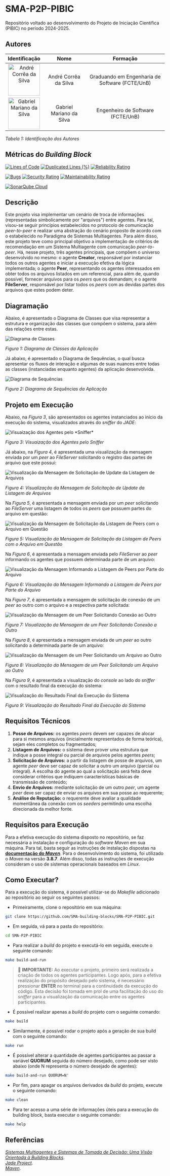 # SMA-P2P-PIBIC

Repositório voltado ao desenvolvimento do Projeto de Iniciação Científica (PIBIC) no período 2024-2025.

## Autores

| **Identificação** | **Nome** | **Formação** |
| :-: | :-: | :-: |
| <img src="https://github.com/dartmol203.png" width=100 height=100 alt="André Corrêa da Silva" class="img-thumbnail image"> | André Corrêa da Silva | Graduando em Engenharia de Software (FCTE/UnB) |
| <img src="https://github.com/gabrielm2q.png" width=100 height=100 alt="Gabriel Mariano da Silva" class="img-thumbnail image"> | Gabriel Mariano da Silva | Engenheiro de Software (FCTE/UnB) |

*Tabela 1: Identificação dos Autores*

## Métricas do *Building Block*

[![Lines of Code](https://sonarcloud.io/api/project_badges/measure?project=sma-p2p-pibic-andre-gabriel_p2p-recommendation&metric=ncloc)](https://sonarcloud.io/summary/new_code?id=sma-p2p-pibic-andre-gabriel_p2p-recommendation)
[![Duplicated Lines (%)](https://sonarcloud.io/api/project_badges/measure?project=sma-p2p-pibic-andre-gabriel_p2p-recommendation&metric=duplicated_lines_density)](https://sonarcloud.io/summary/new_code?id=sma-p2p-pibic-andre-gabriel_p2p-recommendation)
[![Reliability Rating](https://sonarcloud.io/api/project_badges/measure?project=sma-p2p-pibic-andre-gabriel_p2p-recommendation&metric=reliability_rating)](https://sonarcloud.io/summary/new_code?id=sma-p2p-pibic-andre-gabriel_p2p-recommendation)

[![Bugs](https://sonarcloud.io/api/project_badges/measure?project=sma-p2p-pibic-andre-gabriel_p2p-recommendation&metric=bugs)](https://sonarcloud.io/summary/new_code?id=sma-p2p-pibic-andre-gabriel_p2p-recommendation)
[![Security Rating](https://sonarcloud.io/api/project_badges/measure?project=sma-p2p-pibic-andre-gabriel_p2p-recommendation&metric=security_rating)](https://sonarcloud.io/summary/new_code?id=sma-p2p-pibic-andre-gabriel_p2p-recommendation)
[![Maintainability Rating](https://sonarcloud.io/api/project_badges/measure?project=sma-p2p-pibic-andre-gabriel_p2p-recommendation&metric=sqale_rating)](https://sonarcloud.io/summary/new_code?id=sma-p2p-pibic-andre-gabriel_p2p-recommendation)

[![SonarQube Cloud](https://sonarcloud.io/images/project_badges/sonarcloud-dark.svg)](https://sonarcloud.io/summary/new_code?id=sma-p2p-pibic-andre-gabriel_p2p-recommendation)

## Descrição

Este projeto visa implementar um cenário de troca de informações (representadas simbolicamente por "arquivos") entre agentes. Para tal, visou-se seguir princípios estabelecidos no protocolo de comunicação *peer-to-peer* e realizar uma abstração do cenário proposto de acordo com o estabelecido no Paradigma de Sistemas Multiagentes. Para além disso, este projeto teve como principal objetivo a implementação de critérios de recomendação em um Sistema Multiagente com comunicação *peer-to-peer*. Há, nesse projeto, três agentes principais, que compõem o universo desenvolvido no mesmo: o agente **Creator**, responsável por instanciar todos os outros agentes e iniciar a execução efetiva da lógica implementada; o agente **Peer**, representando os agentes interessados em obter todos os arquivos listados em um referencial, para além de, quando possível, fornecer arquivos para os *peers* que os demandam; e o agente **FileServer**, responsável por listar todos os *peers* com as devidas partes dos arquivos que estes podem deter.

## Diagramação

Abaixo, é apresentado o Diagrama de Classes que visa representar a estrutura e organização das classes que compõem o sistema, para além das relações entre estas.

<img src="assets/diagrama_de_classes.png" alt="Diagrama de Classes">

*Figura 1: Diagrama de Classes da Aplicação*

Já abaixo, é apresentado o Diagrama de Sequências, o qual busca apresentar os fluxos de interação e algumas de suas nuances entre todas as classes (instanciadas enquanto agentes) da aplicação desenvolvida.

<img src="assets/diagrama_de_sequencias.png" alt="Diagrama de Sequências">

*Figura 2: Diagrama de Sequências da Aplicação*

## Projeto em Execução

Abaixo, na *Figura 3*, são apresentados os agentes instanciados ao início da execução do sistema, visualizados através do *sniffer* do *JADE*:

<img src="assets/img1.png" alt="Visuaização dos Agentes pelo *Sniffer*">

*Figura 3: Visuaização dos Agentes pelo Sniffer*

Já abaixo, na *Figura 4*, é apresentada uma visualização da mensagem enviada por um *peer* ao *FileServer* solicitando o registro das partes de arquivo que este possui:

<img src="assets/img2.png" alt="Visualização da Mensagem de Solicitação de Update da Listagem de Arquivos">

*Figura 4: Visualização da Mensagem de Solicitação de Update da Listagem de Arquivos*

Na *Figura 5*, é apresentada a mensagem enviada por um *peer* solicitando ao *FileServer* uma listagem de todos os *peers* que possuem partes do arquivo em questão:

<img src="assets/img3.png" alt="Visualização da Mensagem de Solicitação da Listagem de Peers com o Arquivo em Questão">

*Figura 5: Visualização da Mensagem de Solicitação da Listagem de Peers com o Arquivo em Questão*

Na *Figura 6*, é apresentada a mensagem enviada pelo *FileServer* ao *peer* informando os agentes que possuem determinada parte de um arquivo:

<img src="assets/img4.png" alt="Visualização da Mensagem Informando a Listagem de Peers por Parte do Arquivo">

*Figura 6: Visualização da Mensagem Informando a Listagem de Peers por Parte do Arquivo*

Na *Figura 7*, é apresentada a mensagem de solicitação de conexão de um *peer* ao outro com o arquivo e a respectiva parte solicitada:

<img src="assets/img5.png" alt="Visualização da Mensagem de um Peer Solicitando Conexão ao Outro">

*Figura 7: Visualização da Mensagem de um Peer Solicitando Conexão a Outro*

Na *Figura 8*, é apresentada a mensagem enviada de um *peer* ao outro solicitando a determinada parte de um arquivo:

<img src="assets/img6.png" alt="Visualização da Mensagem de um Peer Solicitando um Arquivo ao Outro">

*Figura 8: Visualização da Mensagem de um Peer Solicitando um Arquivo ao Outro*

Na *Figura 9*, é apresentada a visualização do *console* ao lado do *sniffer* com o resultado final da execução do sistema:

<img src="assets/img7.png" alt="Visualização do Resultado Final da Execução do Sistema">

*Figura 9: Visualização do Resultado Final da Execução do Sistema*

## Requisitos Técnicos

1. **Posse de Arquivos:** os agentes *peers* devem ser capazes de alocar para si mesmos arquivos (inicialmente representados de forma teórica), sejam eles completos ou fragmentados;
2. **Listagem de Arquivos:** o sistema deve prover uma estrutura que indique a posse integral ou parcial de arquivos pelos agentes *peers*;
3. **Solicitação de Arquivos:** a partir da listagem de posse de arquivos, um agente *peer* deve ser capaz de solicitar a outro um arquivo (parcial ou integral). A escolha do agente ao qual a solicitação será feita deve considerar critérios que indiquem características básicas de transmissão de conteúdo;
4. **Envio de Arquivos:** mediante solicitação de um outro *peer*, um agente *peer* deve ser capaz de enviar os arquivos em sua posse ao requerente;
5. **Análise de Reputação:** o requerente deve avaliar a qualidade momentânea da conexão com os *seeders* permitindo uma escolha direcionada da melhor fonte.

## Requisitos para Execução

Para a efetiva execução do sistema disposto no repositório, se faz necessária a instalação e configuração do *software* *Maven* em sua máquina. Para tal, basta seguir as instruções de instalação dispostas na [**documentação do *Maven***](https://maven.apache.org/install.html). Para o desenvolvimento do sistema, foi utilizado o *Maven* na versão **3.8.7**. Além disso, todas as instruções de execução consideram o uso de sistemas operacionais baseados em *Linux*.

## Como Executar?

Para a execução do sistema, é possível utilizar-se do *Makefile* adicionado ao repositório ao seguir os seguintes passos:

- Primeiramente, clone o repositório em sua máquina:

```bash
git clone https://github.com/SMA-building-blocks/SMA-P2P-PIBIC.git
```

- Em seguida, vá para a pasta do repositório:

```bash
cd SMA-P2P-PIBIC
```

- Para realizar a *build* do projeto e executá-lo em seguida, execute o seguinte comando:

```bash
make build-and-run
```

> 🚨 **IMPORTANTE:** Ao executar o projeto, primeiro será realizada a criação de todos os agentes participantes. Logo após, para a efetiva realização do propósito desejado pelo sistema, é necessário pressionar **ENTER** no terminal para a continuidade da execução do código. Esta decisão foi tomada em prol de uma facilitação do uso do *sniffer* para a visualização da comunicação entre os agentes participantes.

- É possível realizar apenas a *build* do projeto com o seguinte comando:

```bash
make build
```

- Similarmente, é possível rodar o projeto após a geração de sua build com o seguinte comando:

```bash
make run
```

- É possível alterar a quantidade de agentes participantes ao passar a variável **QUORUM** seguida do número desejado, como pode ser visto abaixo (onde N representa o número desejado de agentes):

```bash
make build-and-run QUORUM=N"
```

- Por fim, para apagar os arquivos derivados da *build* do projeto, execute o seguinte comando:

```bash
make clean
```

- Para ter acesso a uma série de informações úteis para a execução do building block, basta executar o seguinte comando:

```bash
make help
```

## Referências

[*Sistemas Multiagentes e Sistemas de Tomada de Decisão: Uma Visão Orientada à Building Blocks*](https://github.com/SMA-building-blocks). <br />
[*Jade Project*](https://jade-project.gitlab.io/). <br />
[*Maven*](https://maven.apache.org/).
